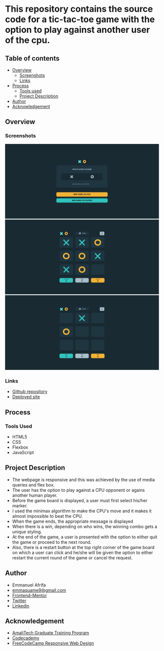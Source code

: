 # This repository contains the source code for a tic-tac-toe game with the option to play against another user of the cpu. 

## Table of contents
- [Overview](#overview)
    - [Screenshots](#screenshots)
    - [Links](#links)
- [Process](#process)
    - [Tools used](#tools-used)
    - [Project Description](#project-description)
- [Author](#author)
- [Acknowledgement](#acknowledgement)


## Overview
### Screenshots
![Screendhot of the webpage](./images/Web%20capture_27-6-2023_153510_127.0.0.1.jpeg)
![Screenshot of the webpage](./images/Web%20capture_29-6-2023_13634_127.0.0.1.jpeg)
![Screenshot of the webpage](./images/Web%20capture_29-6-2023_13653_127.0.0.1.jpeg)

### Links
- [Github repository](https://github.com/EmmanuelAfrifa/tic-tac-toe-project)
- [Deployed site](https://tic-tac-toe-game-project-sol.netlify.app/)

## Process
### Tools Used
- HTML5
- CSS
- Flexbox
- JavaScript

## Project Description
- The webpage is responsive and this was achieved by the use of media queries and flex box.
- The user has the option to play against a CPU opponent or agains another human player.
- Before the game board is displayed, a user must first select his/her marker.
- I used the minimax algorithm to make the CPU's move and it makes it almost impossible to beat the CPU.
- When the game ends, the appropriate message is displayed
- When there is a win, depending on who wins, the winning combo gets a unique styling.
- At the end of the game, a user is presented with the option to either quit the game or proceed to the next round.
- Also, there is a restart button at the top right corner of the game board on which a user can click and he/she will be given the option to either restart the current round of the game or cancel the request.



## Author
- Emmanuel Afrifa
- [emmaquame9@gmail.com](mailto:emmaquame9@gmail.com)
- [Frontend-Mentor](https://www.frontendmentor.io/profile/Emmanuel-Afrifa)
- [Twitter](https://twitter.com/Emma33712365)
- [Linkedin](https://www.linkedin.com/in/emmanuel-afrifa-840674214/)

## Acknowledgement
- [AmaliTech Graduate Training Program](https://amalitech.org/)
- [Codecademy](https://www.codecademy.com/)
- [FreeCodeCamp Responsive Web Design](https://www.freecodecamp.org/learn/responsive-web-design/)

